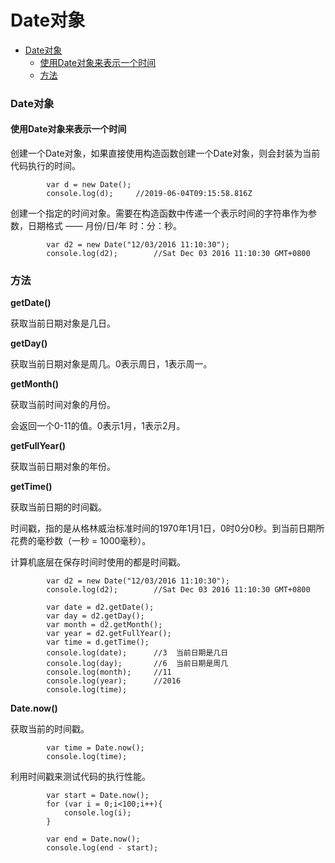 # Date对象

- [Date对象](#date对象)
	- [使用Date对象来表示一个时间](#使用date对象来表示一个时间)
	- [方法](#方法)

### Date对象
#### 使用Date对象来表示一个时间

创建一个Date对象，如果直接使用构造函数创建一个Date对象，则会封装为当前代码执行的时间。
```
        var d = new Date();
        console.log(d);     //2019-06-04T09:15:58.816Z
```
创建一个指定的时间对象。需要在构造函数中传递一个表示时间的字符串作为参数，日期格式 —— 月份/日/年 时：分：秒。
```
        var d2 = new Date("12/03/2016 11:10:30");
        console.log(d2);        //Sat Dec 03 2016 11:10:30 GMT+0800
```
### 方法
**getDate()**

获取当前日期对象是几日。

**getDay()**

获取当前日期对象是周几。0表示周日，1表示周一。

**getMonth()**

获取当前时间对象的月份。

会返回一个0-11的值。0表示1月，1表示2月。

**getFullYear()**

获取当前日期对象的年份。

**getTime()**

获取当前日期的时间戳。

时间戳，指的是从格林威治标准时间的1970年1月1日，0时0分0秒。到当前日期所花费的毫秒数（一秒 = 1000毫秒）。

计算机底层在保存时间时使用的都是时间戳。
```
        var d2 = new Date("12/03/2016 11:10:30");
        console.log(d2);        //Sat Dec 03 2016 11:10:30 GMT+0800
				
		var date = d2.getDate();
        var day = d2.getDay();
        var month = d2.getMonth();
        var year = d2.getFullYear();
        var time = d.getTime();
        console.log(date);      //3  当前日期是几日
        console.log(day);       //6  当前日期是周几
        console.log(month);     //11
        console.log(year);      //2016
        console.log(time);
```
**Date.now()**

获取当前的时间戳。
```
        var time = Date.now();
        console.log(time);
```
利用时间戳来测试代码的执行性能。
```
        var start = Date.now();
        for (var i = 0;i<100;i++){
            console.log(i);
        }

        var end = Date.now();
        console.log(end - start);
```



